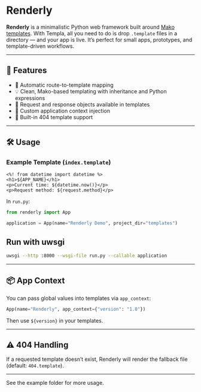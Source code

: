 # Renderly

**Renderly** is a minimalistic Python web framework built around [Mako templates](https://www.makotemplates.org/). With Templa, all you need to do is drop `.template` files in a directory — and your app is live. It’s perfect for small apps, prototypes, and template-driven workflows.

---

## 🚀 Features

- 🧾 Automatic route-to-template mapping  
- 💡 Clean, Mako-based templating with inheritance and Python expressions  
- 🔁 Request and response objects available in templates  
- 🔧 Custom application context injection  
- 📄 Built-in 404 template support  

---

## 🛠️ Usage


### Example Template (`index.template`)

```mako
<%! from datetime import datetime %>
<h1>${APP_NAME}</h1>
<p>Current time: ${datetime.now()}</p>
<p>Request method: ${request.method}</p>
```

In `run.py`:

```python
from renderly import App

application = App(name="Renderly Demo", project_dir="templates")
```
## Run with uwsgi

```bash
uwsgi --http :8000 --wsgi-file run.py --callable application
```


---

## 📦 App Context

You can pass global values into templates via `app_context`:

```python
App(name="Renderly", app_context={"version": "1.0"})
```

Then use `${version}` in your templates.

---

## ⚠️ 404 Handling

If a requested template doesn’t exist, Renderly will render the fallback file (default: `404.template`).

---
See the example folder for more usage.


